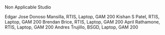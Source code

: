 Non Applicable Studio

Edgar Jose Donoso Mansilla, RTIS, Laptop, GAM 200
Kishan S Patel, RTIS, Laptop, GAM 200
Brendan Brice, RTIS, Laptop, GAM 200
April Rathamone, RTIS, Laptop, GAM 200
Andres Trujillo, BSGD, Laptop, GAM 200